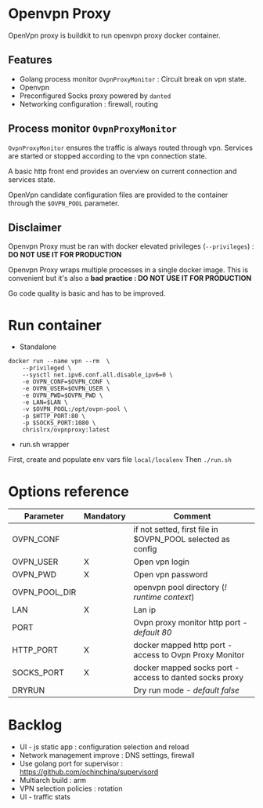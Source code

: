 # Openvpn Proxy

OpenVpn proxy is buildkit to run openvpn proxy docker container.


## Features 

- Golang process monitor `OvpnProxyMonitor` : Circuit break on vpn state.
- Openvpn
- Preconfigured Socks proxy powered by `danted`
- Networking configuration : firewall, routing

## Process monitor `OvpnProxyMonitor`

`OvpnProxyMonitor` ensures the traffic is always routed through vpn. Services are started or stopped according to the vpn connection state.

A basic http front end provides an overview on current connection and services state.

OpenVpn candidate configuration files are provided to the container through the `$OVPN_POOL` parameter.


## Disclaimer

Openvpn Proxy must be ran with docker elevated privileges (`--privileges`) : **DO NOT USE IT FOR PRODUCTION** 

Openvpn Proxy wraps multiple processes in a single docker image. This is convenient but it's also a **bad practice : DO NOT USE IT FOR PRODUCTION** 

Go code quality is basic and has to be improved. 

# Run container

- Standalone

```
docker run --name vpn --rm  \
    --privileged \
    --sysctl net.ipv6.conf.all.disable_ipv6=0 \
    -e OVPN_CONF=$OVPN_CONF \
    -e OVPN_USER=$OVPN_USER \
    -e OVPN_PWD=$OVPN_PWD \
    -e LAN=$LAN \
    -v $OVPN_POOL:/opt/ovpn-pool \
    -p $HTTP_PORT:80 \
    -p $SOCKS_PORT:1080 \
    chrislrx/ovpnproxy:latest
```

- run.sh wrapper

First, create and populate env vars file `local/localenv`
Then `./run.sh`


# Options reference

|Parameter|Mandatory|Comment|
|-|-|-|
|OVPN_CONF||if not setted, first file in $OVPN_POOL selected as config|
|OVPN_USER|X|Open vpn login|
|OVPN_PWD|X|Open vpn password|
|OVPN_POOL_DIR||openvpn pool directory (*! runtime context*)|
|LAN|X|Lan ip|
|PORT| |Ovpn proxy monitor http port - *default 80*|
|HTTP_PORT|X|docker mapped http port - access to Ovpn Proxy Monitor|
|SOCKS_PORT|X|docker mapped socks port - access to danted socks proxy|
|DRYRUN| |Dry run mode - *default false*|


# Backlog

- UI - js static app : configuration selection and reload
- Network management improve : DNS settings, firewall
- Use golang port for supervisor :  https://github.com/ochinchina/supervisord
- Multiarch build : arm
- VPN selection policies : rotation
- UI - traffic stats